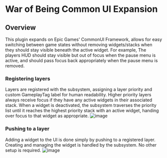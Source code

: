 # War of Being Common UI Expansion


## Overview
This plugin expands on Epic Games' CommonUI Framework, allows for easy switching between game states without removing widgets/stacks when they should stay visible beneath the active widget. For example, The players HUD should stay visible but out of focus when the pause menu is active, and should pass focus back appropriately when the pause menu is removed.


### Registering layers
Layers are registered with the subsystem, assigning a layer priority and custom GameplayTag label for human readability.  Higher priority layers always receive focus if they have any active widgets in their associated stack. When a widget is deactivated, the subsystem traverses the priority list until it reaches the highest priority stack with an active widget, handing over focus to that widget as appropriate. 
![image](https://github.com/user-attachments/assets/10c06d0d-7694-4e6e-894e-83793978093a)


### Pushing to a layer
Adding a widget to the UI is done simply by pushing to a registered layer. Creating and managing the widget is handled by the subsystem. No other setup is required.
![image](https://github.com/user-attachments/assets/ad5866ff-cfe3-40da-ad9b-7e21b1cdf533)
